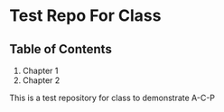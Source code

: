 # Test Repo For Class

## Table of Contents

1. Chapter 1
1. Chapter 2

This is a test repository for class to demonstrate A-C-P
